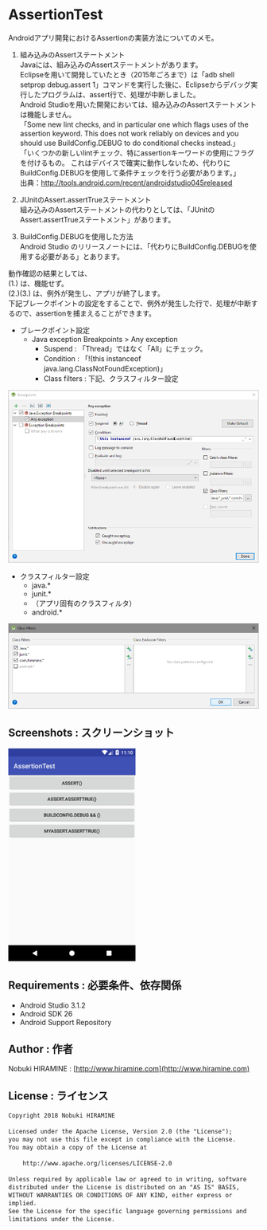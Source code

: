 # AssertionTest
Androidアプリ開発におけるAssertionの実装方法についてのメモ。  

1. 組み込みのAssertステートメント  
Javaには、組み込みのAssertステートメントがあります。  
Eclipseを用いて開発していたとき（2015年ごろまで）は「adb shell setprop debug.assert 1」コマンドを実行した後に、Eclipseからデバッグ実行したプログラムは、assert行で、処理が中断しました。  
Android Studioを用いた開発においては、組み込みのAssertステートメントは機能しません。  
「Some new lint checks, and in particular one which flags uses of the assertion keyword. This does not work reliably on devices and you should use BuildConfig.DEBUG to do conditional checks instead.」  
「いくつかの新しいlintチェック、特にassertionキーワードの使用にフラグを付けるもの。 これはデバイスで確実に動作しないため、代わりにBuildConfig.DEBUGを使用して条件チェックを行う必要があります。」  
出典：http://tools.android.com/recent/androidstudio045released  

2. JUnitのAssert.assertTrueステートメント  
組み込みのAssertステートメントの代わりとしては、「JUnitのAssert.assertTrueステートメント」があります。  

3. BuildConfig.DEBUGを使用した方法  
Android Studio のリリースノートには、「代わりにBuildConfig.DEBUGを使用する必要がある」とあります。  

動作確認の結果としては、  
(1.) は、機能せず。  
(2.)(3.) は、例外が発生し、アプリが終了します。  
下記ブレークポイントの設定をすることで、例外が発生した行で、処理が中断するので、assertionを捕まえることができます。  

- ブレークポイント設定
  - Java exception Breakpoints > Any exception
    - Suspend : 「Thread」ではなく「All」にチェック。
    - Condition : 「!(this instanceof java.lang.ClassNotFoundException)」  
    - Class filters : 下記、クラスフィルター設定
<img src="_images/setting_breakpoints.png" alt="Screenshot"/>

- クラスフィルター設定
  - java.*  
  - junit.*  
  - （アプリ固有のクラスフィルタ）   
  - android.*  
<img src="_images/setting_classfilters.png" alt="Screenshot"/>

## Screenshots : スクリーンショット
<img src="_images/Screenshot_01.png" width="256" alt="Screenshot"/>

## Requirements : 必要条件、依存関係
- Android Studio 3.1.2
- Android SDK 26
- Android Support Repository

## Author : 作者
Nobuki HIRAMINE : [http://www.hiramine.com](http://www.hiramine.com)

## License : ライセンス
```
Copyright 2018 Nobuki HIRAMINE

Licensed under the Apache License, Version 2.0 (the "License");
you may not use this file except in compliance with the License.
You may obtain a copy of the License at

    http://www.apache.org/licenses/LICENSE-2.0

Unless required by applicable law or agreed to in writing, software
distributed under the License is distributed on an "AS IS" BASIS,
WITHOUT WARRANTIES OR CONDITIONS OF ANY KIND, either express or implied.
See the License for the specific language governing permissions and
limitations under the License.
```
